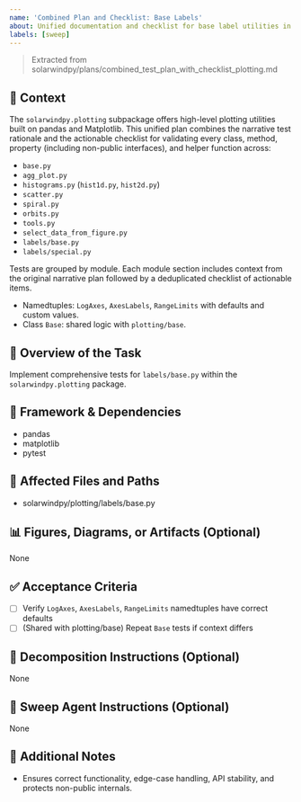 ```yaml
---
name: 'Combined Plan and Checklist: Base Labels'
about: Unified documentation and checklist for base label utilities in plotting.
labels: [sweep]
---
```


> Extracted from solarwindpy/plans/combined_test_plan_with_checklist_plotting.md

## 🧠 Context

The `solarwindpy.plotting` subpackage offers high-level plotting utilities built on pandas
and Matplotlib. This unified plan combines the narrative test rationale and the
actionable checklist for validating every class, method, property (including non-public
interfaces), and helper function across:

- `base.py`
- `agg_plot.py`
- `histograms.py` (`hist1d.py`, `hist2d.py`)
- `scatter.py`
- `spiral.py`
- `orbits.py`
- `tools.py`
- `select_data_from_figure.py`
- `labels/base.py`
- `labels/special.py`

Tests are grouped by module. Each module section includes context from the original
narrative plan followed by a deduplicated checklist of actionable items.

- Namedtuples: `LogAxes`, `AxesLabels`, `RangeLimits` with defaults and custom
  values.
- Class `Base`: shared logic with `plotting/base`.

## 🎯 Overview of the Task

Implement comprehensive tests for `labels/base.py` within the `solarwindpy.plotting` package.

## 🔧 Framework & Dependencies

- pandas
- matplotlib
- pytest

## 📂 Affected Files and Paths

- solarwindpy/plotting/labels/base.py

## 📊 Figures, Diagrams, or Artifacts (Optional)

None

## ✅ Acceptance Criteria

- [ ] Verify `LogAxes`, `AxesLabels`, `RangeLimits` namedtuples have correct
  defaults
- [ ] (Shared with plotting/base) Repeat `Base` tests if context differs

## 🧩 Decomposition Instructions (Optional)

None

## 🤖 Sweep Agent Instructions (Optional)

None

## 💬 Additional Notes

- Ensures correct functionality, edge-case handling, API stability, and protects
  non-public internals.
